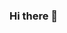 ### Hi there 👋

<!--
**Narendra-Mahara/Narendra-Mahara** is a ✨ _special_ ✨ repository because its `README.md` (this file) appears on your GitHub profile.

Here are some ideas to get you started:

- 🔭 I’m currently working on web development
- 🌱 I’m currently learning java script, data structure, computer graphics
- 🤔 I’m looking for help with my friens
- 💬 Ask me about web development 
- 📫 How to reach me: https://www.facebook.com/ITs.narendramahara
- ⚡ Fun fact: I think everything is easy peasy lemon 🍋 squeezy 
-->
